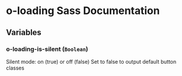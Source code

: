 # o-loading Sass Documentation
## Variables
### o-loading-is-silent (`Boolean`)
Silent mode: on (true) or off (false)
Set to false to output default button classes


